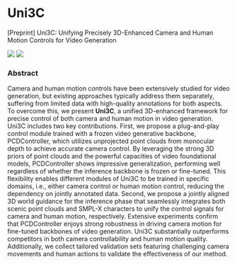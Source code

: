 # Uni3C
[Preprint] Uni3C: Unifying Precisely 3D-Enhanced Camera and Human Motion Controls for Video Generation

<a href='https://arxiv.org/abs/2504.14899'>
<img src='https://img.shields.io/badge/Arxiv-red'></a> 
<a href='https://ewrfcas.github.io/Uni3C/'>
<img src='https://img.shields.io/badge/Project-page-orange'></a> 

### Abstract

Camera and human motion controls have been extensively studied for video generation, but existing approaches typically address them separately, suffering from limited data with high-quality annotations for both aspects.
To overcome this, we present **Uni3C**, a unified 3D-enhanced framework for precise control of both camera and human motion in video generation. Uni3C includes two key contributions. 
First, we propose a plug-and-play control module trained with a frozen video generative backbone, PCDController, which utilizes unprojected point clouds from monocular depth to achieve accurate camera control. 
By leveraging the strong 3D priors of point clouds and the powerful capacities of video foundational models, PCDController shows impressive generalization, performing well regardless of whether the inference backbone is frozen or fine-tuned. 
This flexibility enables different modules of Uni3C to be trained in specific domains, i.e., either camera control or human motion control, reducing the dependency on jointly annotated data.
Second, we propose a jointly aligned 3D world guidance for the inference phase that seamlessly integrates both scenic point clouds and SMPL-X characters to unify the control signals for camera and human motion, respectively.
Extensive experiments confirm that PCDController enjoys strong robustness in driving camera motion for fine-tuned backbones of video generation. 
Uni3C substantially outperforms competitors in both camera controllability and human motion quality. Additionally, we collect tailored validation sets featuring challenging camera movements and human actions to validate the effectiveness of our method.